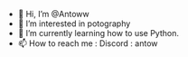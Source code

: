 - 👋 Hi, I’m @Antoww
- 👀 I’m interested in potography
- 🌱 I’m currently learning how to use Python.
- 📫 How to reach me : Discord : antow

<!---
Antoww/Antoww is a ✨ special ✨ repository because its `README.md` (this file) appears on your GitHub profile.
You can click the Preview link to take a look at your changes.
--->
